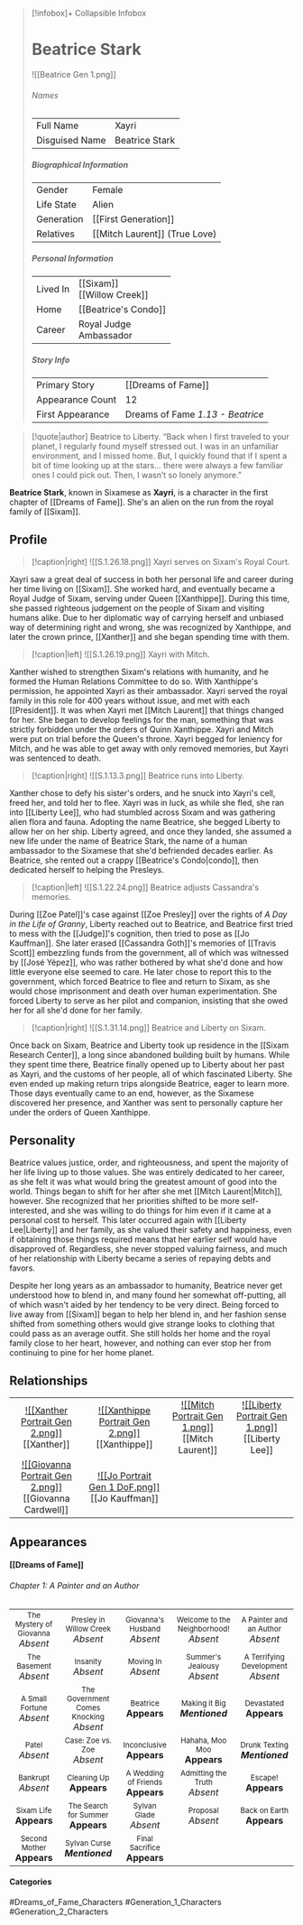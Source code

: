 > [!infobox]+ Collapsible Infobox
> # Beatrice Stark
> ![[Beatrice Gen 1.png]] 
> ###### Names 
> |  |  | 
> | ---- | ---- | 
> | Full Name | Xayri
> | Disguised Name | Beatrice Stark | 
>
> ##### Biographical Information
> |  |  | 
> | ---- | ---- | 
> | Gender | Female | 
> | Life State | Alien |
> | Generation | [[First Generation]] |
> | Relatives | [[Mitch Laurent]] (True Love)
> 
> ##### Personal Information
> |  |  | 
> | ---- | ---- | 
> | Lived In |[[Sixam]]<br>[[Willow Creek]]| 
> | Home |[[Beatrice's Condo]]| 
> | Career |Royal Judge<br>Ambassador| 
> 
> ##### Story Info
> |  |  | 
> | ---- | ---- | 
> | Primary Story | [[Dreams of Fame]] | 
> | Appearance Count | 12 | 
> | First Appearance | Dreams of Fame *1.13 - Beatrice*

> [!quote|author] Beatrice to Liberty.
> “Back when I first traveled to your planet, I regularly found myself stressed out. I was in an unfamiliar environment, and I missed home. But, I quickly found that if I spent a bit of time looking up at the stars… there were always a few familiar ones I could pick out. Then, I wasn’t so lonely anymore.”

**Beatrice Stark**, known in Sixamese as **Xayri**, is a character in the first chapter of [[Dreams of Fame]]. She's an alien on the run from the royal family of [[Sixam]].

## Profile
> [!caption|right]
> ![[S.1.26.18.png]] 
> Xayri serves on Sixam's Royal Court.

Xayri saw a great deal of success in both her personal life and career during her time living on [[Sixam]]. She worked hard, and eventually became a Royal Judge of Sixam, serving under Queen [[Xanthippe]]. During this time, she passed righteous judgement on the people of Sixam and visiting humans alike. Due to her diplomatic way of carrying herself and unbiased way of determining right and wrong, she was recognized by Xanthippe, and later the crown prince, [[Xanther]] and she began spending time with them.

> [!caption|left]
> ![[S.1.26.19.png]] 
>  Xayri with Mitch.

Xanther wished to strengthen Sixam's relations with humanity, and he formed the Human Relations Committee to do so. With Xanthippe's permission, he appointed Xayri as their ambassador. Xayri served the royal family in this role for 400 years without issue, and met with each [[President]]. It was when Xayri met [[Mitch Laurent]] that things changed for her. She began to develop feelings for the man, something that was strictly forbidden under the orders of Quinn Xanthippe. Xayri and Mitch were put on trial before the Queen's throne. Xayri begged for leniency for Mitch, and he was able to get away with only removed memories, but Xayri was sentenced to death. 

> [!caption|right]
> ![[S.1.13.3.png]] 
> Beatrice runs into Liberty.

Xanther chose to defy his sister's orders, and he snuck into Xayri's cell, freed her, and told her to flee. Xayri was in luck, as while she fled, she ran into [[Liberty Lee]], who had stumbled across Sixam and was gathering alien flora and fauna. Adopting the name Beatrice, she begged Liberty to allow her on her ship. Liberty agreed, and once they landed, she assumed a new life under the name of Beatrice Stark, the name of a human ambassador to the Sixamese that she'd befriended decades earlier. As Beatrice, she rented out a crappy [[Beatrice's Condo|condo]], then dedicated herself to helping the Presleys.

> [!caption|left]
> ![[S.1.22.24.png]] 
>  Beatrice adjusts Cassandra's memories.

During [[Zoe Patel]]'s case against [[Zoe Presley]] over the rights of *A Day in the Life of Granny*, Liberty reached out to Beatrice, and Beatrice first tried to mess with the [[Judge]]'s cognition, then tried to pose as [[Jo Kauffman]]. She later erased [[Cassandra Goth]]'s memories of [[Travis Scott]] embezzling funds from the government, all of which was witnessed by [[José Yépez]], who was rather bothered by what she'd done and how little everyone else seemed to care. He later chose to report this to the government, which forced Beatrice to flee and return to Sixam, as she would chose imprisonment and death over human experimentation. She forced Liberty to serve as her pilot and companion, insisting that she owed her for all she'd done for her family.

> [!caption|right]
> ![[S.1.31.14.png]] 
> Beatrice and Liberty on Sixam.

Once back on Sixam, Beatrice and Liberty took up residence in the [[Sixam Research Center]], a long since abandoned building built by humans. While they spent time there, Beatrice finally opened up to Liberty about her past as Xayri, and the customs of her people, all of which fascinated Liberty. She even ended up making return trips alongside Beatrice, eager to learn more. Those days eventually came to an end, however, as the Sixamese discovered her presence, and Xanther was sent to personally capture her under the orders of Queen Xanthippe. 

## Personality
Beatrice values justice, order, and righteousness, and spent the majority of her life living up to those values. She was entirely dedicated to her career, as she felt it was what would bring the greatest amount of good into the world. Things began to shift for her after she met [[Mitch Laurent|Mitch]], however. She recognized that her priorities shifted to be more self-interested, and she was willing to do things for him even if it came at a personal cost to herself. This later occurred again with [[Liberty Lee|Liberty]] and her family, as she valued their safety and happiness, even if obtaining those things required means that her earlier self would have disapproved of. Regardless, she never stopped valuing fairness, and much of her relationship with Liberty became a series of repaying debts and favors.

Despite her long years as an ambassador to humanity, Beatrice never get understood how to blend in, and many found her somewhat off-putting, all of which wasn't aided by her tendency to be very direct. Being forced to live away from [[Sixam]] began to help her blend in, and her fashion sense shifted from something others would give strange looks to clothing that could pass as an average outfit. She still holds her home and the royal family close to her heart, however, and nothing can ever stop her from continuing to pine for her home planet.

## Relationships
| | | | |
| ------------------------------------------------------------- | -------------------------------------------- | ------------------------------------------ | --------------------------------------------- |
|<center>[![[Xanther Portrait Gen 2.png]]](<Xanther>)<br>[[Xanther]]|<center>[![[Xanthippe Portrait Gen 2.png]]](<Xanthippe>)<br>[[Xanthippe]]|<center>[![[Mitch Portrait Gen 1.png]]](<Mitch Laurent>)<br>[[Mitch Laurent]]|<center>[![[Liberty Portrait Gen 1.png]]](<Liberty Lee>)<br>[[Liberty Lee]]|
|<center>[![[Giovanna Portrait Gen 2.png]]](<Giovanna Cardwell>)<br>[[Giovanna Cardwell]]|<center>[![[Jo Portrait Gen 1 DoF.png]]](<Jo Kauffman>)<br>[[Jo Kauffman]]|

## Appearances
#### [[Dreams of Fame]]
###### Chapter 1: A Painter and an Author
|                                                                       |                                                                             |                                                                       |                                                                            |                                                                        |
| --------------------------------------------------------------------- | --------------------------------------------------------------------------- | --------------------------------------------------------------------- | -------------------------------------------------------------------------- | ---------------------------------------------------------------------- |
| <center><font size=2>The Mystery of Giovanna<br><font size=3>*Absent* | <center><font size=2>Presley in Willow Creek<br><font size=3>*Absent*       | <center><font size=2>Giovanna's Husband<br><font size=3>*Absent*      | <center><font size=2>Welcome to the Neighborhood!<br><font size=3>*Absent* | <center><font size=2>A Painter and an Author<br><font size=3>*Absent*  |
| <center><font size=2>The Basement<br><font size=3>*Absent*            | <center><font size=2>Insanity<br><font size=3>*Absent*                      | <center><font size=2>Moving In<br><font size=3>*Absent*               | <center><font size=2>Summer's Jealousy<br><font size=3>*Absent*            | <center><font size=2>A Terrifying Development<br><font size=3>*Absent* |
| <center><font size=2>A Small Fortune<br><font size=3>*Absent*         | <center><font size=2>The Government Comes Knocking<br><font size=3>*Absent* | <center><font size=2>Beatrice<br><font size=3>**Appears**             | <center><font size=2>Making it Big<br><font size=3>***Mentioned***         | <center><font size=2>Devastated<br><font size=3>**Appears**            |
| <center><font size=2>Patel<br><font size=3>*Absent*                   | <center><font size=2>Case: Zoe vs. Zoe<br><font size=3>*Absent*             | <center><font size=2>Inconclusive<br><font size=3>**Appears**         | <center><font size=2>Hahaha, Moo Moo<br><font size=3>**Appears**           | <center><font size=2>Drunk Texting<br><font size=3>***Mentioned***     |
| <center><font size=2>Bankrupt<br><font size=3>*Absent*                | <center><font size=2>Cleaning Up<br><font size=3>**Appears**                | <center><font size=2>A Wedding of Friends<br><font size=3>**Appears** | <center><font size=2>Admitting the Truth<br><font size=3>*Absent*          | <center><font size=2>Escape!<br><font size=3>**Appears**               |
| <center><font size=2>Sixam Life<br><font size=3>**Appears**           | <center><font size=2>The Search for Summer<br><font size=3>**Appears**      | <center><font size=2>Sylvan Glade<br><font size=3>*Absent*            | <center><font size=2>Proposal<br><font size=3>*Absent*                     | <center><font size=2>Back on Earth<br><font size=3>**Appears**         |
| <center><font size=2>Second Mother<br><font size=3>**Appears**        | <center><font size=2>Sylvan Curse<br><font size=3>***Mentioned***           | <center><font size=2>Final Sacrifice<br><font size=3>**Appears**      |                                                                            |                                                                        |
#### Categories
#Dreams_of_Fame_Characters #Generation_1_Characters #Generation_2_Characters